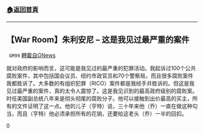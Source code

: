 ###  [:house:返回首頁](https://github.com/ourhimalayas/txt)
---

## 【War Room】朱利安尼 &#8211; 这是我见过最严重的案件
` GM99` [轉載自GNews](https://gnews.org/zh-hans/469566/)

就对政府的影响而言，这可能是我见过的最严重的犯罪活动。我起诉过100个公共腐败案件，其中包括国会议员、纽约市政官员和70个警察局，而且很多腐败案件我都胜诉了。大多数的有组织犯罪（RICO）案件都是我经手并胜诉的。但这是我见过最严重的案件，真的太令人震惊了。这是我见识到的最高政府级别的腐败案。时任美国副总统八年来是彻头彻尾的腐败分子。他可以接触到出价最高的买主，所有的文件证明了这一点。他的儿子（亨特）说，三十年来他（乔）一直在做这种勾当，而且（亨特）他必须承担所有的花销，还要给这老头（乔）一半的回扣。

0
